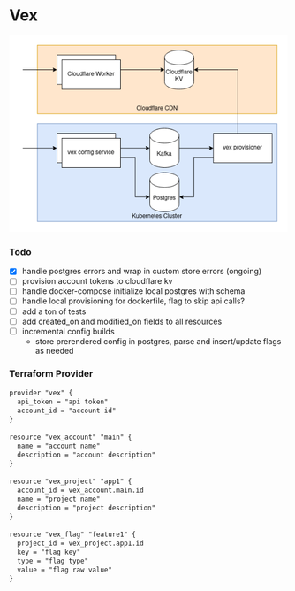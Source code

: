 # Vex

![diagram](vex.png)

### Todo
- [x] handle postgres errors and wrap in custom store errors (ongoing)
- [ ] provision account tokens to cloudflare kv
- [ ] handle docker-compose initialize local postgres with schema
- [ ] handle local provisioning for dockerfile, flag to skip api calls?
- [ ] add a ton of tests
- [ ] add created_on and modified_on fields to all resources
- [ ] incremental config builds
  - store prerendered config in postgres, parse and insert/update flags as needed

### Terraform Provider
```hcl
provider "vex" {
  api_token = "api token"
  account_id = "account id"
}

resource "vex_account" "main" {
  name = "account name"
  description = "account description"
}

resource "vex_project" "app1" {
  account_id = vex_account.main.id
  name = "project name"
  description = "project description"
}

resource "vex_flag" "feature1" {
  project_id = vex_project.app1.id
  key = "flag key"
  type = "flag type"
  value = "flag raw value"
}

```